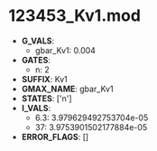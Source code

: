 # 123453_Kv1.mod

- **G_VALS**:
  - gbar_Kv1: 0.004
- **GATES**:
  - n: 2
- **SUFFIX**: Kv1
- **GMAX_NAME**: gbar_Kv1
- **STATES**: ['n']
- **I_VALS**:
  - 6.3: 3.979629492753704e-05
  - 37: 3.9753901502177884e-05
- **ERROR_FLAGS**: []
